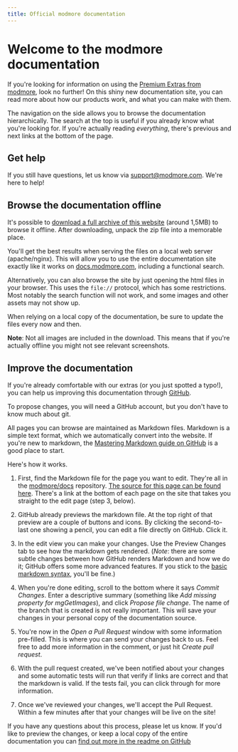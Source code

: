 ```yaml
---
title: Official modmore documentation
---
```


# Welcome to the modmore documentation

If you're looking for information on using the [Premium Extras from modmore](https://www.modmore.com/extras/), look no further! On this shiny new documentation site, you can read more about how our products work, and what you can make with them.

The navigation on the side allows you to browse the documentation hierarchically. The search at the top is useful if you already know what you're looking for. If you're actually reading _everything_, there's previous and next links at the bottom of the page. 

## Get help

If you still have questions, let us know via support@modmore.com. We're here to help! 

## Browse the documentation offline

It's possible to [download a full archive of this website](modmore-documentation.zip) (around 1,5MB) to browse it offline. After downloading, unpack the zip file into a memorable place. 

You'll get the best results when serving the files on a local web server (apache/nginx). This will allow you to use the entire documentation site exactly like it works on [docs.modmore.com](https://docs.modmore.com/), including a functional search. 

Alternatively, you can also browse the site by just opening the html files in your browser. This uses the `file://` protocol, which has some restrictions. Most notably the search function will not work, and some images and other assets may not show up. 

When relying on a local copy of the documentation, be sure to update the files every now and then.

**Note**: Not all images are included in the download. This means that if you're actually offline you might not see relevant screenshots. 

## Improve the documentation

If you're already comfortable with our extras (or you just spotted a typo!), you can help us improving this documentation through [GitHub](https://github.com/modmore/docs). 

To propose changes, you will need a GitHub account, but you don't have to know much about git.

All pages you can browse are maintained as Markdown files. Markdown is a simple text format, which we automatically convert into the website. If you're new to markdown, the [Mastering Markdown guide on GitHub](https://guides.github.com/features/mastering-markdown/) is a good place to start. 

Here's how it works.

1. First, find the Markdown file for the page you want to edit. They're all in the [modmore/docs](https://github.com/modmore/docs) repository. [The source for this page can be found here](https://github.com/modmore/docs/blob/master/en/index.md). There's a link at the bottom of each page on the site that takes you straight to the edit page (step 3, below). 

2. GitHub already previews the markdown file. At the top right of that preview are a couple of buttons and icons. By clicking the second-to-last one showing a pencil, you can edit a file directly on GitHub. Click it. 

3. In the edit view you can make your changes. Use the Preview Changes tab to see how the markdown gets rendered. (_Note_: there are some subtle changes between how GitHub renders Markdown and how we do it; GitHub offers some more advanced features. If you stick to the [basic markdown syntax](https://daringfireball.net/projects/markdown/basics), you'll be fine.)

4. When you're done editing, scroll to the bottom where it says _Commit Changes_. Enter a descriptive summary (something like _Add missing property for mgGetImages_), and click _Propose file change_. The name of the branch that is created is not really important. This will save your changes in your personal copy of the documentation source.
 
5. You're now in the _Open a Pull Request_ window with some information pre-filled. This is where you can send your changes back to us. Feel free to add more information in the comment, or just hit _Create pull request_.

6. With the pull request created, we've been notified about your changes and some automatic tests will run that verify if links are correct and that the markdown is valid. If the tests fail, you can click through for more information. 
 
7. Once we've reviewed your changes, we'll accept the Pull Request. Within a few minutes after that your changes will be live on the site!

If you have any questions about this process, please let us know. If you'd like to preview the changes, or keep a local copy of the entire documentation you can [find out more in the readme on GitHub](https://github.com/modmore/docs/blob/master/README.md) 
